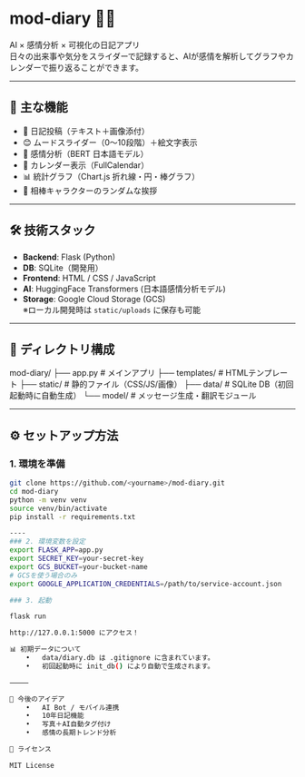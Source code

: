 # mod-diary 📝✨

AI × 感情分析 × 可視化の日記アプリ  
日々の出来事や気分をスライダーで記録すると、AIが感情を解析してグラフやカレンダーで振り返ることができます。

---

## 🚀 主な機能
- 📖 日記投稿（テキスト＋画像添付）
- 😊 ムードスライダー（0〜10段階）＋絵文字表示
- 🤖 感情分析（BERT 日本語モデル）
- 📅 カレンダー表示（FullCalendar）
- 📊 統計グラフ（Chart.js 折れ線・円・棒グラフ）
- 🐾 相棒キャラクターのランダムな挨拶

---

## 🛠 技術スタック
- **Backend**: Flask (Python)
- **DB**: SQLite（開発用）
- **Frontend**: HTML / CSS / JavaScript
- **AI**: HuggingFace Transformers (日本語感情分析モデル)
- **Storage**: Google Cloud Storage (GCS)  
  ※ローカル開発時は `static/uploads` に保存も可能

---

## 📂 ディレクトリ構成
mod-diary/
├── app.py              # メインアプリ
├── templates/          # HTMLテンプレート
├── static/             # 静的ファイル（CSS/JS/画像）
├── data/               # SQLite DB（初回起動時に自動生成）
└── model/              # メッセージ生成・翻訳モジュール

---

## ⚙️ セットアップ方法

### 1. 環境を準備
```bash
git clone https://github.com/<yourname>/mod-diary.git
cd mod-diary
python -m venv venv
source venv/bin/activate
pip install -r requirements.txt

----
### 2. 環境変数を設定
export FLASK_APP=app.py
export SECRET_KEY=your-secret-key
export GCS_BUCKET=your-bucket-name
# GCSを使う場合のみ
export GOOGLE_APPLICATION_CREDENTIALS=/path/to/service-account.json

### 3. 起動

flask run

http://127.0.0.1:5000 にアクセス！

📊 初期データについて
	•	data/diary.db は .gitignore に含まれています。
	•	初回起動時に init_db() により自動で生成されます。

⸻

🌱 今後のアイデア
	•	AI Bot / モバイル連携
	•	10年日記機能
	•	写真＋AI自動タグ付け
	•	感情の長期トレンド分析

📜 ライセンス

MIT License
